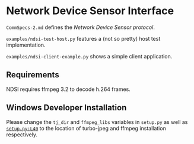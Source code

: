 # Network Device Sensor Interface

`CommSpecs-2.md` defines the *Network Device Sensor protocol*.

`examples/ndsi-test-host.py` features a (not so pretty) host test implementation.

`examples/ndsi-client-example.py` shows a simple client application.

## Requirements

NDSI requires ffmpeg 3.2 to decode h.264 frames.

## Windows Developer Installation

Please change the `tj_dir` and `ffmpeg_libs` variables in `setup.py` as well as [`setup.py:L40`](https://github.com/pupil-labs/pyndsi/blob/302387085a3fca57cb5a9af65bf60129954a7f89/setup.py#L40) to the location of turbo-jpeg and ffmpeg installation respectively.
